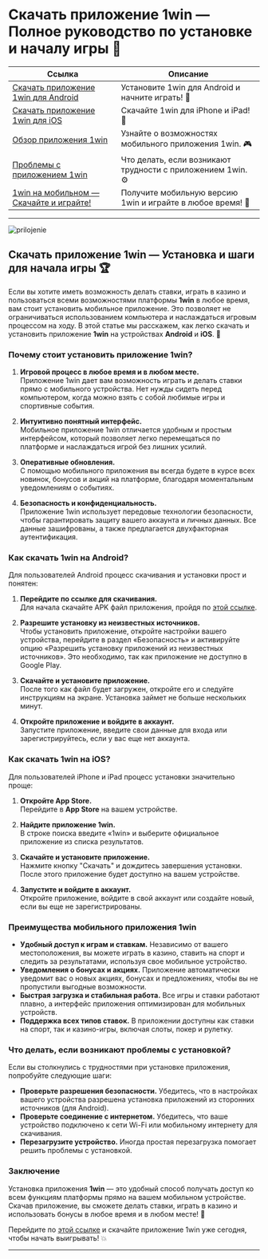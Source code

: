# Скачать приложение 1win — Полное руководство по установке и началу игры 📲

| **Ссылка**                                | **Описание**             |
|-------------------------------------------|--------------------------|
| [Скачать приложение 1win для Android](https://1wsrbi.win/casino/list?open=register&sub1=gh) | Установите 1win для Android и начните играть! 📲 |
| [Скачать приложение 1win для iOS](https://1wsrbi.win/casino/list?open=register&sub1=gh) | Скачайте 1win для iPhone и iPad! 🍏 |
| [Обзор приложения 1win](https://1wsrbi.win/casino/list?open=register&sub1=gh) | Узнайте о возможностях мобильного приложения 1win. 🎮 |
| [Проблемы с приложением 1win](https://1wsrbi.win/casino/list?open=register&sub1=gh) | Что делать, если возникают трудности с приложением 1win. ⚙️ |
| [1win на мобильном — Скачайте и играйте!](https://1wsrbi.win/casino/list?open=register&sub1=gh) | Получите мобильную версию 1win и играйте в любое время! 📱 |

---

![prilojenie](https://i.imgur.com/zCgNrqx.jpeg)

## Скачать приложение 1win — Установка и шаги для начала игры 🏆

Если вы хотите иметь возможность делать ставки, играть в казино и пользоваться всеми возможностями платформы **1win** в любое время, вам стоит установить мобильное приложение. Это позволяет не ограничиваться использованием компьютера и наслаждаться игровым процессом на ходу. В этой статье мы расскажем, как легко скачать и установить приложение **1win** на устройствах **Android** и **iOS**. 📲

### Почему стоит установить приложение 1win?

1. **Игровой процесс в любое время и в любом месте.**  
   Приложение 1win дает вам возможность играть и делать ставки прямо с мобильного устройства. Нет нужды сидеть перед компьютером, когда можно взять с собой любимые игры и спортивные события.

2. **Интуитивно понятный интерфейс.**  
   Мобильное приложение 1win отличается удобным и простым интерфейсом, который позволяет легко перемещаться по платформе и наслаждаться игрой без лишних усилий.

3. **Оперативные обновления.**  
   С помощью мобильного приложения вы всегда будете в курсе всех новинок, бонусов и акций на платформе, благодаря моментальным уведомлениям о событиях.

4. **Безопасность и конфиденциальность.**  
   Приложение 1win использует передовые технологии безопасности, чтобы гарантировать защиту вашего аккаунта и личных данных. Все данные зашифрованы, а также предлагается двухфакторная аутентификация.

### Как скачать 1win на Android?

Для пользователей Android процесс скачивания и установки прост и понятен:

1. **Перейдите по ссылке для скачивания.**  
   Для начала скачайте APK файл приложения, пройдя по [этой ссылке](https://1wsrbi.win/casino/list?open=register&sub1=gh).

2. **Разрешите установку из неизвестных источников.**  
   Чтобы установить приложение, откройте настройки вашего устройства, перейдите в раздел «Безопасность» и активируйте опцию «Разрешить установку приложений из неизвестных источников». Это необходимо, так как приложение не доступно в Google Play.

3. **Скачайте и установите приложение.**  
   После того как файл будет загружен, откройте его и следуйте инструкциям на экране. Установка займет не больше нескольких минут.

4. **Откройте приложение и войдите в аккаунт.**  
   Запустите приложение, введите свои данные для входа или зарегистрируйтесь, если у вас еще нет аккаунта.

### Как скачать 1win на iOS?

Для пользователей iPhone и iPad процесс установки значительно проще:

1. **Откройте App Store.**  
   Перейдите в **App Store** на вашем устройстве.

2. **Найдите приложение 1win.**  
   В строке поиска введите «1win» и выберите официальное приложение из списка результатов.

3. **Скачайте и установите приложение.**  
   Нажмите кнопку "Скачать" и дождитесь завершения установки. После этого приложение будет доступно на вашем устройстве.

4. **Запустите и войдите в аккаунт.**  
   Откройте приложение, войдите в свой аккаунт или создайте новый, если вы еще не зарегистрированы.

### Преимущества мобильного приложения 1win

- **Удобный доступ к играм и ставкам.** Независимо от вашего местоположения, вы можете играть в казино, ставить на спорт и следить за результатами, используя свое мобильное устройство.
- **Уведомления о бонусах и акциях.** Приложение автоматически уведомит вас о новых акциях, бонусах и предложениях, чтобы вы не пропустили выгодные возможности.
- **Быстрая загрузка и стабильная работа.** Все игры и ставки работают плавно, а интерфейс приложения оптимизирован для мобильных устройств.
- **Поддержка всех типов ставок.** В приложении доступны как ставки на спорт, так и казино-игры, включая слоты, покер и рулетку.

### Что делать, если возникают проблемы с установкой?

Если вы столкнулись с трудностями при установке приложения, попробуйте следующие шаги:

- **Проверьте разрешения безопасности.** Убедитесь, что в настройках вашего устройства разрешена установка приложений из сторонних источников (для Android).
- **Проверьте соединение с интернетом.** Убедитесь, что ваше устройство подключено к сети Wi-Fi или мобильному интернету для скачивания.
- **Перезагрузите устройство.** Иногда простая перезагрузка помогает решить проблемы с установкой.

### Заключение

Установка приложения **1win** — это удобный способ получать доступ ко всем функциям платформы прямо на вашем мобильном устройстве. Скачав приложение, вы сможете делать ставки, играть в казино и использовать бонусы в любое время и в любом месте! 📱

Перейдите по [этой ссылке](https://1wsrbi.win/casino/list?open=register&sub1=gh) и скачайте приложение 1win уже сегодня, чтобы начать выигрывать! 💥

---
